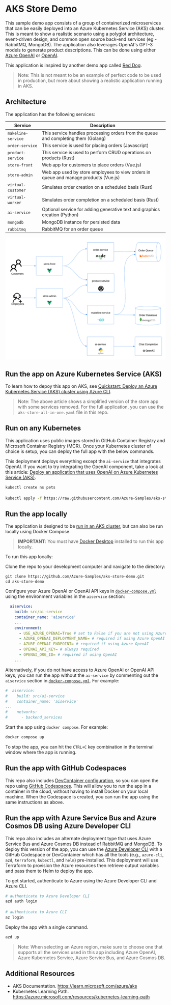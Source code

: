 # AKS Store Demo

This sample demo app consists of a group of containerized microservices that can be easily deployed into an Azure Kubernetes Service (AKS) cluster. This is meant to show a realistic scenario using a polyglot architecture, event-driven design, and common open source back-end services (eg - RabbitMQ, MongoDB). The application also leverages OpenAI's GPT-3 models to generate product descriptions. This can be done using either [Azure OpenAI](https://learn.microsoft.com/azure/ai-services/openai/overview) or [OpenAI](https://openai.com/).

This application is inspired by another demo app called [Red Dog](https://github.com/Azure/reddog-code).

> Note: This is not meant to be an example of perfect code to be used in production, but more about showing a realistic application running in AKS. 

<!-- 
To walk through a quick deployment of this application, see the [AKS Quickstart](https://learn.microsoft.com/azure/aks/learn/quick-kubernetes-deploy-cli).

To walk through a complete experience where this code is packaged into container images, uploaded to Azure Container Registry, and then run in and AKS cluster, see the [AKS Tutorials](https://learn.microsoft.com/azure/aks/tutorial-kubernetes-prepare-app).

 -->

## Architecture

The application has the following services: 

| Service | Description |
| --- | --- |
| `makeline-service` | This service handles processing orders from the queue and completing them (Golang) |
| `order-service` | This service is used for placing orders (Javascript) |
| `product-service` | This service is used to perform CRUD operations on products (Rust) |
| `store-front` | Web app for customers to place orders (Vue.js) |
| `store-admin` | Web app used by store employees to view orders in queue and manage products (Vue.js) | 
| `virtual-customer` | Simulates order creation on a scheduled basis (Rust) |
| `virtual-worker` | Simulates order completion on a scheduled basis (Rust) |
| `ai-service` | Optional service for adding generative text and graphics creation (Python) |
| `mongodb` | MongoDB instance for persisted data |
| `rabbitmq` | RabbitMQ for an order queue |

![Logical Application Architecture Diagram](assets/demo-arch-with-openai.png)

## Run the app on Azure Kubernetes Service (AKS)

To learn how to depoy this app on AKS, see [Quickstart: Deploy an Azure Kubernetes Service (AKS) cluster using Azure CLI](https://learn.microsoft.com/azure/aks/learn/quick-kubernetes-deploy-cli).

> Note: The above article shows a simplified version of the store app with some services removed. For the full application, you can use the `aks-store-all-in-one.yaml` file in this repo.

## Run on any Kubernetes

This application uses public images stored in GitHub Container Registry and Microsoft Container Registry (MCR). Once your Kubernetes cluster of choice is setup, you can deploy the full app with the below commands.

This deployment deploys everything except the `ai-service` that integrates OpenAI. If you want to try integrating the OpenAI component, take a look at this article: [Deploy an application that uses OpenAI on Azure Kubernetes Service (AKS)](https://learn.microsoft.com/azure/aks/open-ai-quickstart?tabs=aoai).

```bash
kubectl create ns pets

kubectl apply -f https://raw.githubusercontent.com/Azure-Samples/aks-store-demo/main/aks-store-all-in-one.yaml -n pets

```

## Run the app locally

The application is designed to be [run in an AKS cluster](#run-the-app-on-aks), but can also be run locally using Docker Compose.

> **IMPORTANT**: You must have [Docker Desktop](https://www.docker.com/products/docker-desktop) installed to run this app locally.

To run this app locally:

Clone the repo to your development computer and navigate to the directory:

```console
git clone https://github.com/Azure-Samples/aks-store-demo.git
cd aks-store-demo
```

Configure your Azure OpenAI or OpenAI API keys in [`docker-compose.yml`](./docker-compose.yml) using the environment variables in the `aiservice` section:

```yaml
  aiservice:
    build: src/ai-service
    container_name: 'aiservice'
    ...
    environment:
      - USE_AZURE_OPENAI=True # set to False if you are not using Azure OpenAI
      - AZURE_OPENAI_DEPLOYMENT_NAME= # required if using Azure OpenAI
      - AZURE_OPENAI_ENDPOINT= # required if using Azure OpenAI
      - OPENAI_API_KEY= # always required
      - OPENAI_ORG_ID= # required if using OpenAI
    ...
```

Alternatively, if you do not have access to Azure OpenAI or OpenAI API keys, you can run the app without the `ai-service` by commenting out the `aiservice` section in [`docker-compose.yml`](./docker-compose.yml). For example:

```yaml
#  aiservice:
#    build: src/ai-service
#    container_name: 'aiservice'
...
#    networks:
#      - backend_services
```

Start the app using `docker compose`. For example:

```bash
docker compose up
```

To stop the app, you can hit the `CTRL+C` key combination in the terminal window where the app is running.

## Run the app with GitHub Codespaces

This repo also includes [DevContainer configuration](./.devcontainer/devcontainer.json), so you can open the repo using [GitHub Codespaces](https://docs.github.com/en/codespaces/overview). This will allow you to run the app in a container in the cloud, without having to install Docker on your local machine. When the Codespace is created, you can run the app using the same instructions as above.

## Run the app with Azure Service Bus and Azure Cosmos DB using Azure Developer CLI

This repo also includes an alternate deployment type that uses Azure Service Bus and Azure Cosmos DB instead of RabbitMQ and MongoDB. To deploy this version of the app, you can use the [Azure Developer CLI](https://learn.microsoft.com/azure/developer/azure-developer-cli/overview) with a GitHub Codespace or DevContainer which has all the tools (e.g., `azure-cli`, `azd`, `terraform`, `kubectl`, and `helm`) pre-installed. This deployment will use Terraform to provision the Azure resources then retrieve output variables and pass them to Helm to deploy the app.

To get started, authenticate to Azure using the Azure Developer CLI and Azure CLI.

```bash
# authenticate to Azure Developer CLI
azd auth login

# authenticate to Azure CLI
az login
```

Deploy the app with a single command.

```bash
azd up
```

> Note: When selecting an Azure region, make sure to choose one that supports all the services used in this app including Azure OpenAI, Azure Kubernetes Service, Azure Service Bus, and Azure Cosmos DB.

## Additional Resources

- AKS Documentation. https://learn.microsoft.com/azure/aks
- Kubernetes Learning Path. https://azure.microsoft.com/resources/kubernetes-learning-path 
